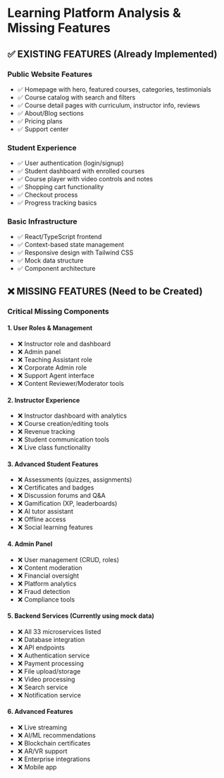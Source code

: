 # Learning Platform Analysis & Missing Features

## ✅ EXISTING FEATURES (Already Implemented)

### Public Website Features
- ✅ Homepage with hero, featured courses, categories, testimonials
- ✅ Course catalog with search and filters
- ✅ Course detail pages with curriculum, instructor info, reviews
- ✅ About/Blog sections
- ✅ Pricing plans
- ✅ Support center

### Student Experience
- ✅ User authentication (login/signup)
- ✅ Student dashboard with enrolled courses
- ✅ Course player with video controls and notes
- ✅ Shopping cart functionality
- ✅ Checkout process
- ✅ Progress tracking basics

### Basic Infrastructure
- ✅ React/TypeScript frontend
- ✅ Context-based state management
- ✅ Responsive design with Tailwind CSS
- ✅ Mock data structure
- ✅ Component architecture

## ❌ MISSING FEATURES (Need to be Created)

### Critical Missing Components

#### 1. User Roles & Management
- ❌ Instructor role and dashboard
- ❌ Admin panel
- ❌ Teaching Assistant role
- ❌ Corporate Admin role
- ❌ Support Agent interface
- ❌ Content Reviewer/Moderator tools

#### 2. Instructor Experience
- ❌ Instructor dashboard with analytics
- ❌ Course creation/editing tools
- ❌ Revenue tracking
- ❌ Student communication tools
- ❌ Live class functionality

#### 3. Advanced Student Features
- ❌ Assessments (quizzes, assignments)
- ❌ Certificates and badges
- ❌ Discussion forums and Q&A
- ❌ Gamification (XP, leaderboards)
- ❌ AI tutor assistant
- ❌ Offline access
- ❌ Social learning features

#### 4. Admin Panel
- ❌ User management (CRUD, roles)
- ❌ Content moderation
- ❌ Financial oversight
- ❌ Platform analytics
- ❌ Fraud detection
- ❌ Compliance tools

#### 5. Backend Services (Currently using mock data)
- ❌ All 33 microservices listed
- ❌ Database integration
- ❌ API endpoints
- ❌ Authentication service
- ❌ Payment processing
- ❌ File upload/storage
- ❌ Video processing
- ❌ Search service
- ❌ Notification service

#### 6. Advanced Features
- ❌ Live streaming
- ❌ AI/ML recommendations
- ❌ Blockchain certificates
- ❌ AR/VR support
- ❌ Enterprise integrations
- ❌ Mobile app